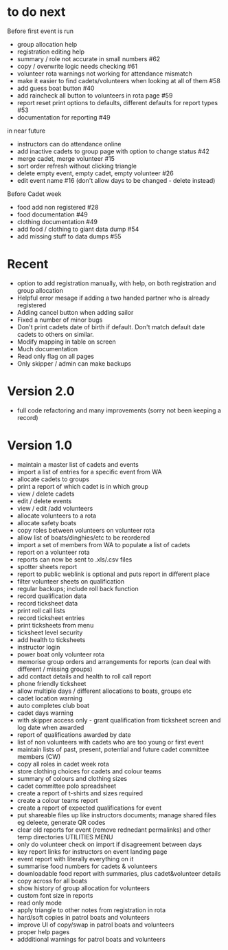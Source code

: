 
# to do next
Before first event is run
- group allocation help
- registration editing help
- summary / role not accurate in small numbers #62
- copy / overwrite logic needs checking #61
- volunteer rota warnings not working for attendance mismatch
- make it easier to find cadets/volunteers when looking at all of them #58
- add guess boat button #40
- add raincheck all button to volunteers in rota page #59
- report reset print options to defaults, different defaults for report types #53
- documentation for reporting #49

in near future
- instructors can do attendance online
- add inactive cadets to group page with option to change status #42
- merge cadet, merge volunteer #15
- sort order refresh without clicking triangle
- delete empty event, empty cadet, empty volunteer #26
- edit event name #16 (don't allow days to be changed - delete instead)

Before Cadet week
- food add non registered #28
- food documentation #49
- clothing documentation #49
- add food / clothing to giant data dump #54
- add missing stuff to data dumps #55

# Recent

- option to add registration manually, with help, on both registration and group allocation 
- Helpful error mesage if adding a two handed partner who is already registered
- Adding cancel button when adding sailor
- Fixed a number of minor bugs
- Don't print cadets date of birth if default. Don't match default date cadets to others on similar.
- Modify mapping in table on screen
- Much documentation
- Read only flag on all pages
- Only skipper / admin can make backups

 
# Version 2.0

- full code refactoring and many improvements (sorry not been keeping a record)

# Version 1.0

- maintain a master list of cadets and events
- import a list of entries for a specific event from WA
- allocate cadets to groups 
- print a report of which cadet is in which group
- view / delete cadets
- edit / delete events
- view / edit /add volunteers 
- allocate volunteers to a rota
- allocate safety boats
- copy roles between volunteers on volunteer rota
- allow list of boats/dinghies/etc to be reordered
- import a set of members from WA to populate a list of cadets
- report on a volunteer rota
- reports can now be sent to .xls/.csv files
- spotter sheets report
- report to public weblink is optional and puts report in different place
- filter volunteer sheets on qualification
- regular backups; include roll back function 
- record qualification data 
- record ticksheet data
- print roll call lists
- record ticksheet entries
- print ticksheets from menu
- ticksheet level security
- add health to ticksheets
- instructor login
- power boat only volunteer rota
- memorise group orders and arrangements for reports (can deal with different / missing groups)
- add contact details and health to roll call report
- phone friendly ticksheet
- allow multiple days / different allocations to boats, groups etc
- cadet location warning
- auto completes club boat
- cadet days warning
- with skipper access only - grant qualification from ticksheet screen and log date when awarded
- report of qualifications awarded by date
- list of non volunteers with cadets who are too young or first event
- maintain lists of past, present, potential and future cadet committee members (CW)
- copy all roles in cadet week rota
- store clothing choices for cadets and colour teams
- summary of colours and clothing sizes
- cadet committee polo spreadsheet
- create a report of t-shirts and sizes required
- create a colour teams report
- create a report of expected qualifications for event
- put shareable files up like instructors documents; manage shared files eg deleete, generate QR codes
- clear old reports for event (remove rednedant permalinks) and other temp directories UTILITIES MENU
- only do volunteer check on import if disagreement between days
- key report links for instructors on event landing page
- event report with literally everything on it
- summarise food numbers for cadets & volunteers
- downloadable food report with summaries, plus cadet&volunteer details
- copy across for all boats
- show history of group allocation for volunteers
- custom font size in reports
- read only mode
- apply triangle to other notes from registration in rota
- hard/soft copies in patrol boats and volunteers
- improve UI of copy/swap in patrol boats and volunteers
- proper help pages
- addditional warnings for patrol boats and volunteers